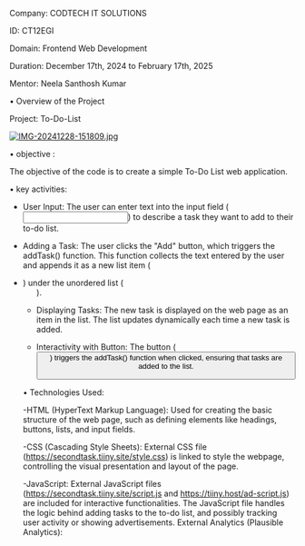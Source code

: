 Company: CODTECH IT SOLUTIONS

ID: CT12EGI

Domain: Frontend Web Development

Duration: December 17th, 2024 to February 17th, 2025

Mentor: Neela Santhosh Kumar

• Overview of the Project

Project: To-Do-List

[![IMG-20241228-151809.jpg](https://i.postimg.cc/cLDxcwN7/IMG-20241228-151809.jpg)](https://postimg.cc/LJ1F9q5h)

• objective :

The objective of the code is to create a simple To-Do List web application.

• key activities:

- User Input:
The user can enter text into the input field (<input type="text" id="input-box">) to describe a task they want to add to their to-do list.

- Adding a Task:
The user clicks the "Add" button, which triggers the addTask() function. This function collects the text entered by the user and appends it as a new list item (<li>) under the unordered list (<ul id="list-container">).

- Displaying Tasks:
The new task is displayed on the web page as an item in the list. The list updates dynamically each time a new task is added.
 
- Interactivity with Button:
The button (<button onclick="addTask()">) triggers the addTask() function when clicked, ensuring that tasks are added to the list.

• Technologies Used:

-HTML (HyperText Markup Language):
Used for creating the basic structure of the web page, such as defining elements like headings, buttons, lists, and input fields.

-CSS (Cascading Style Sheets):
External CSS file (https://secondtask.tiiny.site/style.css) is linked to style the webpage, controlling the visual presentation and layout of the page.

-JavaScript:
External JavaScript files (https://secondtask.tiiny.site/script.js and https://tiiny.host/ad-script.js) are included for interactive functionalities.
The JavaScript file handles the logic behind adding tasks to the to-do list, and possibly tracking user activity or showing advertisements.
External Analytics (Plausible Analytics):

